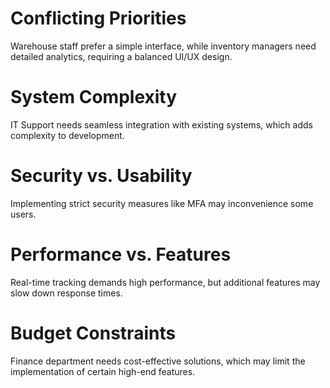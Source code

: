 # Conflicting Priorities 
Warehouse staff prefer a simple interface, while inventory managers need detailed analytics, requiring a balanced UI/UX design.

# System Complexity
IT Support needs seamless integration with existing systems, which adds complexity to development.

# Security vs. Usability 
Implementing strict security measures like MFA may inconvenience some users.

# Performance vs. Features
Real-time tracking demands high performance, but additional features may slow down response times.

# Budget Constraints
Finance department needs cost-effective solutions, which may limit the implementation of certain high-end features.
